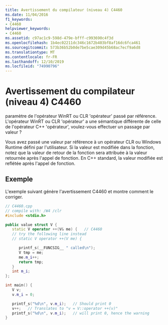 ```yaml
---
title: Avertissement du compilateur (niveau 4) C4460
ms.date: 11/04/2016
f1_keywords:
- C4460
helpviewer_keywords:
- C4460
ms.assetid: c97ac1c9-598d-479e-bfff-c993690c4f3d
ms.openlocfilehash: 1b4ec02211dc346c1672b403bf8af16dc6fca461
ms.sourcegitcommit: 573b36b52b0de7be5cae309d45b68ac7ecf9a6d8
ms.translationtype: MT
ms.contentlocale: fr-FR
ms.lasthandoff: 12/10/2019
ms.locfileid: "74990796"
---
```

# <a name="compiler-warning-level-4-c4460"></a>Avertissement du compilateur (niveau 4) C4460

paramètre de l'opérateur WinRT ou CLR 'opérateur' passé par référence. L'opérateur WinRT ou CLR 'opérateur' a une sémantique différente de celle de l'opérateur C++ 'opérateur', voulez-vous effectuer un passage par valeur ?

Vous avez passé une valeur par référence à un opérateur CLR ou Windows Runtime défini par l'utilisateur. Si la valeur est modifiée dans la fonction, notez que la valeur de retour de la fonction sera attribuée à la valeur retournée après l'appel de fonction. En C++ standard, la valeur modifiée est reflétée après l'appel de fonction.

## <a name="example"></a>Exemple

L'exemple suivant génère l'avertissement C4460 et montre comment le corriger.

```cpp
// C4460.cpp
// compile with: /W4 /clr
#include <stdio.h>

public value struct V {
   static V operator ++(V& me) {   // C4460
   // try the following line instead
   // static V operator ++(V me) {

      printf_s(__FUNCSIG__ " called\n");
      V tmp = me;
      me.m_i++;
      return tmp;
   }
   int m_i;
};

int main() {
   V v;
   v.m_i = 0;

   printf_s("%d\n", v.m_i);   // Should print 0
   v++;   // Translates to "v = V::operator ++(v)"
   printf_s("%d\n", v.m_i);   // will print 0, hence the warning
}
```
